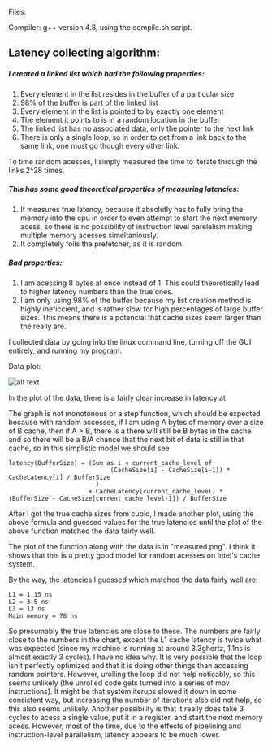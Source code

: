 Files:
	
	
Compiler:
	g++ version 4.8, using the compile.sh script.

## Latency collecting algorithm:

##### I created a linked list which had the following properties:

1. Every element in the list resides in the buffer of a particular size
2. 98% of the buffer is part of the linked list
3. Every element in the list is pointed to by exactly one element
4. The element it points to is in a random location in the buffer
5. The linked list has no associated data, only the pointer to the next link
6. There is only a single loop, so in order to get from a link back to the same link, one must go though every other link.
	
To time random acesses, I simply measured the time to iterate through the links 2^28 times.
	
##### This has some good theoretical properties of measuring latencies:

1. It measures true latency, because it absolutly has to fully bring the memory into the cpu in order to even attempt to start the next memory acess, so there is no possibility of instruction level parelelism making multiple memory acesses simeltaniously.
2. It completely foils the prefetcher, as it is random.
		
##### Bad properties:
1. I am acessing 8 bytes at once instead of 1. This could theoretically lead to higher latency numbers than the true ones.
2. I am only using 98% of the buffer because my list creation method is highly ineficcient, and is rather slow for high percentages of large buffer sizes. This means there is a potencial that cache sizes seem larger than the really are.
		
	
I collected data by going into the linux command line, turning off the GUI entirely, and running my program.

Data plot:

![alt text](https://github.com/weepingwillowben/sysHW2/blob/master/clean.png "Clean graph")

In the plot of the data, there is a fairly clear increase in latency at 

The graph is not monotonous or a step function, which should be expected because with random accesses, if I am using A bytes of memory over a size of B cache, then if A > B, there is a there will still be B bytes in the cache and so there will be  a B/A chance that the next bit of data is still in that cache, so in this simplistic model we should see

    latency(BufferSize) = (Sum as i < current_cache_level of
                                (CacheSize[i] - CacheSize[i-1]) * CacheLatency[i] / BufferSize
    						)
                          + CacheLatency[current_cache_level] * (BufferSize - CacheSize[current_cache_level-1]) / BufferSize


After I got the true cache sizes from cupid, I made another plot, using the above formula and guessed values for the true latencies until the plot of the above function matched the data fairly well. 

The plot of the function along with the data is in "measured.png". I think it shows that this is a pretty good model for random acesses on Intel's cache system.

By the way, the latencies I guessed which matched the data fairly well are:

    L1 = 1.15 ns
    L2 = 3.5 ns
    L3 = 13 ns
    Main memory = 78 ns
	
So presumably the true latencies are close to these. The numbers are fairly close to the numbers in the chart, except the L1 cache latency is twice what was expected (since my machine is running at around 3.3ghertz, 1.1ns is almost exactly 3 cycles). I have no idea why. It is very possible that the loop isn't perfectly optimized and that it is doing other things than accessing random pointers. However, urolling the loop did not help noticably, so this seems unlikely (the unrolled code gets turned into a series of mov instructions). It might be that system iterups slowed it down in some consistent way, but increasing the number of iterations also did not help, so this also seems unlikely. Another possibility is that it really does take 3 cycles to acess a single value, put it in a register, and start the next memory acess. However, most of the time, due to the effects of pipelining and instruction-level parallelism, latency appears to be much lower.

